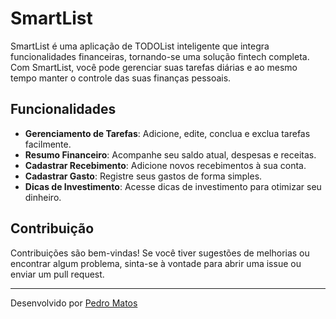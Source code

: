 # SmartList

SmartList é uma aplicação de TODOList inteligente que integra funcionalidades financeiras, tornando-se uma solução fintech completa. Com SmartList, você pode gerenciar suas tarefas diárias e ao mesmo tempo manter o controle das suas finanças pessoais.

## Funcionalidades

- **Gerenciamento de Tarefas**: Adicione, edite, conclua e exclua tarefas facilmente.
- **Resumo Financeiro**: Acompanhe seu saldo atual, despesas e receitas.
- **Cadastrar Recebimento**: Adicione novos recebimentos à sua conta.
- **Cadastrar Gasto**: Registre seus gastos de forma simples.
- **Dicas de Investimento**: Acesse dicas de investimento para otimizar seu dinheiro.


## Contribuição

Contribuições são bem-vindas! Se você tiver sugestões de melhorias ou encontrar algum problema, sinta-se à vontade para abrir uma issue ou enviar um pull request.

---

Desenvolvido por [Pedro Matos](https://github.com/matoszl)
